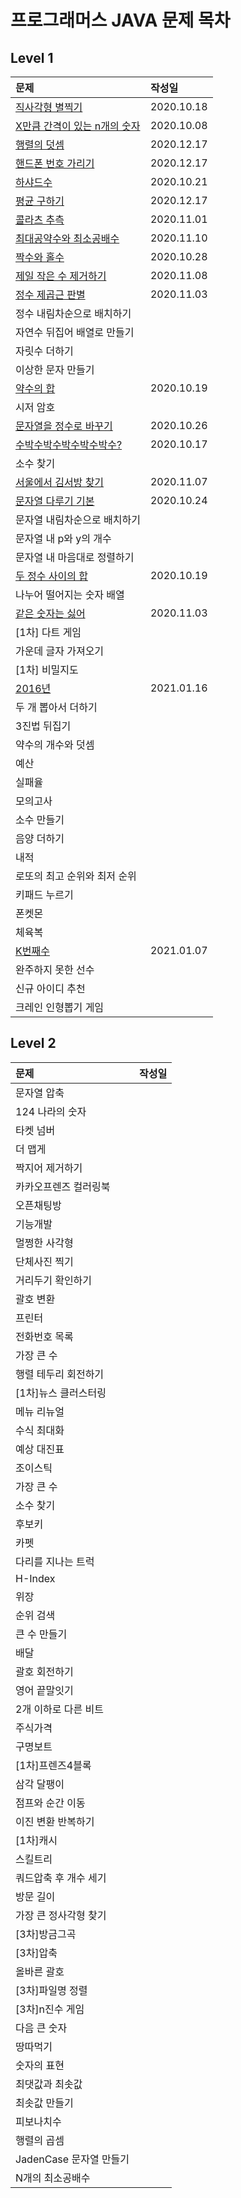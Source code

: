 # 프로그래머스 JAVA 문제 목차

## Level 1
|문제|작성일|
|:--|:--|
|[직사각형 별찍기](./programmers-java-lv1/rectangular-star-printing.md)|2020.10.18|
|[X만큼 간격이 있는 n개의 숫자](./programmers-java-lv1/n-numbers-spaced-by-x.md)|2020.10.08|
|[행렬의 덧셈](./programmers-java-lv1/addition%20of%20matrix.md)|2020.12.17|
|[핸드폰 번호 가리기](./programmers-java-lv1/Covering%20your%20cell%20phone%20number.md)|2020.12.17|
|[하샤드수](./programmers-java-lv1/Hashad%20number.md)|2020.10.21|
|[평균 구하기](./programmers-java-lv1/average%20finding.md)|2020.12.17|
|[콜라츠 추측](./programmers-java-lv1/Colatz%20conjecture.md)|2020.11.01|
|[최대공약수와 최소공배수](./programmers-java-lv1/maximum%20common%20divisor%20and%20minimum%20common%20multiple.md)|2020.11.10|
|[짝수와 홀수](./programmers-java-lv1/even%20and%20odd%20numbers.md)|2020.10.28|
|[제일 작은 수 제거하기](./programmers-java-lv1/Remove%20the%20smallest%20number.md)|2020.11.08|
|[정수 제곱근 판별](./programmers-java-lv1/integer%20square%20root%20determination.md)|2020.11.03|
|정수 내림차순으로 배치하기||
|자연수 뒤집어 배열로 만들기||
|자릿수 더하기||
|이상한 문자 만들기||
|[약수의 합](./programmers-java-lv1/sum-of-yacksu.md)|2020.10.19|
|시저 암호||
|[문자열을 정수로 바꾸기](./programmers-java-lv1/replace%20a%20string%20with%20an%20integer.md)|2020.10.26|
|[수박수박수박수박수박수?](./programmers-java-lv1/watermelon-clap.md)|2020.10.17|
|소수 찾기||
|[서울에서 김서방 찾기](./programmers-java-lv1/Finding%20Kim%20Seobang%20in%20Seoul.md)|2020.11.07|
|[문자열 다루기 기본](./programmers-java-lv1/string%20handling%20basic.md)|2020.10.24|
|문자열 내림차순으로 배치하기||
|문자열 내 p와 y의 개수| |
|문자열 내 마음대로 정렬하기||
|[두 정수 사이의 합](./programmers-java-lv1/sum%20of%20two%20integers.md)|2020.10.19|
|나누어 떨어지는 숫자 배열||
|[같은 숫자는 싫어](./programmers-java-lv1/I%20don't%20like%20the%20same%20number.md)|2020.11.03|
|[1차] 다트 게임||
|가운데 글자 가져오기||
|[1차] 비밀지도||
|[2016년](./programmers-java-lv1/Year%20of%202016.md)|2021.01.16|
|두 개 뽑아서 더하기| |
|3진법 뒤집기||
|약수의 개수와 덧셈| |
|예산||
|실패율||
|모의고사||
|소수 만들기||
|음양 더하기||
|내적||
|로또의 최고 순위와 최저 순위||
|키패드 누르기| |
|폰켓몬||
|체육복||
|[K번째수](./programmers-java-lv1/K-th%20number.md)|2021.01.07|
|완주하지 못한 선수| |
|신규 아이디 추천| |
|크레인 인형뽑기 게임||

## Level 2
|문제|작성일|
|:--|:--|
|문자열 압축||
|124 나라의 숫자||
|타켓 넘버||
|더 맵게||
|짝지어 제거하기||
|카카오프렌즈 컬러링북||
|오픈채팅방||
|기능개발||
|멀쩡한 사각형||
|단체사진 찍기||
|거리두기 확인하기||
|괄호 변환||
|프린터||
|전화번호 목록||
|가장 큰 수||
|행렬 테두리 회전하기||
|[1차]뉴스 클러스터링||
|메뉴 리뉴얼||
|수식 최대화||
|예상 대진표||
|조이스틱||
|가장 큰 수||
|소수 찾기||
|후보키||
|카펫||
|다리를 지나는 트럭||
|H-Index||
|위장||
|순위 검색||
|큰 수 만들기||
|배달||
|괄호 회전하기||
|영어 끝말잇기||
|2개 이하로 다른 비트||
|주식가격||
|구명보트||
|[1차]프렌즈4블록||
|삼각 달팽이||
|점프와 순간 이동||
|이진 변환 반복하기||
|[1차]캐시||
|스킬트리||
|쿼드압축 후 개수 세기||
|방문 길이||
|가장 큰 정사각형 찾기||
|[3차]방금그곡||
|[3차]압축||
|올바른 괄호||
|[3차]파일명 정렬||
|[3차]n진수 게임||
|다음 큰 숫자||
|땅따먹기||
|숫자의 표현||
|최댓값과 최솟값||
|최솟값 만들기||
|피보나치수||
|행렬의 곱셈||
|JadenCase 문자열 만들기||
|N개의 최소공배수||